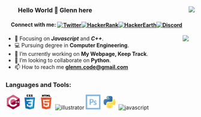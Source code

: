 ### &emsp;&emsp;Hello World 👋 Glenn here <img align="right" height=125px src="https://github-readme-stats.vercel.app/api/top-langs/?username=glenn-mendonca&layout=compact&show_icons=true&icon_color=CE1D2D&text_color=718096&bg_color=00000000&hide_title=true&hide_border=true"/>
#### &emsp;Connect with me: <a href="https://twitter.com/glennmendonca1" target="blank"><img align="center" src="https://cdn.worldvectorlogo.com/logos/twitter-6.svg" alt="Twitter" height="30" width="40" /></a><a href="https://www.hackerrank.com/glenn_m" target="blank"><img align="center" src="https://cdn.worldvectorlogo.com/logos/hackerrank.svg" alt="HackerRank" height="30" width="40" /></a><a href="https://www.hackerearth.com/@gmendcode" target="blank"><img align="center" src="https://upload.wikimedia.org/wikipedia/commons/e/e8/HackerEarth_logo.png" alt="HackerEarth" height="30" width="30" /></a><a href="https://discord.gg/6422" target="blank"><img align="center" src="https://cdn.worldvectorlogo.com/logos/discord.svg" alt="Discord" height="30" width="40" /></a>
<img align="right" src="https://github-readme-stats.vercel.app/api/top-langs/?username=glenn-mendonca&layout=compact&show_icons=true&icon_color=CE1D2D&text_color=718096&bg_color=00000000&hide_title=true&hide_border=true" src="https://github-readme-stats.vercel.app/api?username=glenn-mendonca&show_icons=true&icon_color=CE1D2D&text_color=718096&bg_color=00000000&hide_title=true&hide_border=true"/>  

- :orange_book: Focusing on ***Javascript*** and ***C++***.
- :computer: Pursuing degree in **Computer Engineering**.
- :telescope: I’m currently working on **My Webpage, Keep Track**.
- :two_men_holding_hands: I’m looking to collaborate on **Python**.
- 📫 How to reach me **glenm.code@gmail.com**

<h3 align="left">Languages and Tools:</h3>
<p align="left"><img src="https://raw.githubusercontent.com/devicons/devicon/master/icons/cplusplus/cplusplus-original.svg" alt="cplusplus" width="40" height="40"/>
  <img src="https://raw.githubusercontent.com/devicons/devicon/master/icons/css3/css3-original-wordmark.svg" alt="css3" width="40" height="40"/>
  <img src="https://raw.githubusercontent.com/devicons/devicon/master/icons/html5/html5-original-wordmark.svg" alt="html5" width="40" height="40"/>
  <img src="https://www.vectorlogo.zone/logos/adobe_illustrator/adobe_illustrator-icon.svg" alt="illustrator" width="40" height="40"/>
  <img src="https://raw.githubusercontent.com/devicons/devicon/master/icons/photoshop/photoshop-line.svg" alt="photoshop" width="40" height="40"/>
  <img src="https://raw.githubusercontent.com/devicons/devicon/master/icons/python/python-original.svg" alt="python" width="40" height="40"/>
  <img src="https://cdn.worldvectorlogo.com/logos/logo-javascript.svg" alt="javascript" width="40" height="40"/></p>
